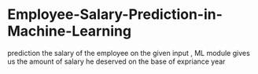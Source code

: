 # Employee-Salary-Prediction-in-Machine-Learning
prediction the salary of the employee  on the given input , ML module gives us the amount of salary he deserved on the base of expriance year
